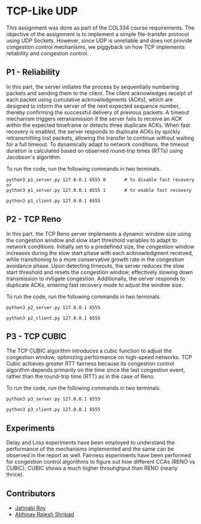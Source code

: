 # TCP-Like UDP

This assignment was done as part of the COL334 course requirements. The objective of the assignment is to implement a simple file-transfer protocol using UDP Sockets. However, since UDP is unreliable and does not provide congestion control mechanisms, we piggyback on how TCP implements reliability and congestion control.

## P1 - Reliability

In this part, the server initiates the process by sequentially numbering packets and sending them to the client.
The client acknowledges receipt of each packet using cumulative acknowledgments (ACKs), which are
designed to inform the server of the next expected sequence number, thereby confirming the successful
delivery of previous packets. A timeout mechanism triggers retransmission if the server fails to receive
an ACK within the expected timeframe or detects three duplicate ACKs. When fast recovery is enabled,
the server responds to duplicate ACKs by quickly retransmitting lost packets, allowing the transfer to
continue without waiting for a full timeout. To dynamically adapt to network conditions, the timeout
duration is calculated based on observed round-trip times (RTTs) using Jacobson's algorithm.

To run the code, run the following commands in two terminals.

```
python3 p1_server.py 127.0.0.1 6555 0       # to disable fast recovery
or
python3 p1_server.py 127.0.0.1 6555 1       # to enable fast recovery
```

```
python3 p1_client.py 127.0.0.1 6555
```

## P2 - TCP Reno

In this part, the TCP Reno server implements a dynamic window size using the congestion window and slow start
threshold variables to adapt to network conditions. Initially set to a predefined size, the congestion
window increases during the slow start phase with each acknowledgment received, while transitioning to
a more conservative growth rate in the congestion avoidance phase. Upon detecting timeouts, the server
reduces the slow start threshold and resets the congestion window, effectively slowing down transmission
to mitigate congestion. Additionally, the server responds to duplicate ACKs, entering fast recovery mode
to adjust the window size.

To run the code, run the following commands in two terminals.

```
python3 p2_server.py 127.0.0.1 6555
```

```
python3 p2_client.py 127.0.0.1 6555
```

## P3 - TCP CUBIC

The TCP CUBIC algorithm introduces a cubic function to adjust the congestion window, optimizing performance on high-speed networks. TCP Cubic achieves greater RTT fairness because its congestion control algorithm depends primarily
on the time since the last congestion event, rather than the round-trip time (RTT) as in the case of Reno.

To run the code, run the following commands in two terminals.

```
python3 p3_server.py 127.0.0.1 6555
```

```
python3 p3_client.py 127.0.0.1 6555
```

## Experiments

Delay and Loss experiments have been employed to understand the performance of the mechanisms implemented and the same can be observed in the report as well. Fairness experiments have been performed for congestion control algorithms to figure out how different CCAs (RENO vs CUBIC). CUBIC shows a much higher throuhghput than RENO (nearly thrice).

## Contributors 

- [Jahnabi Roy](https://github.com/jahnabiroy)
- [Abhinav Rajesh Shripad](https://github.com/33Arsenic75)

